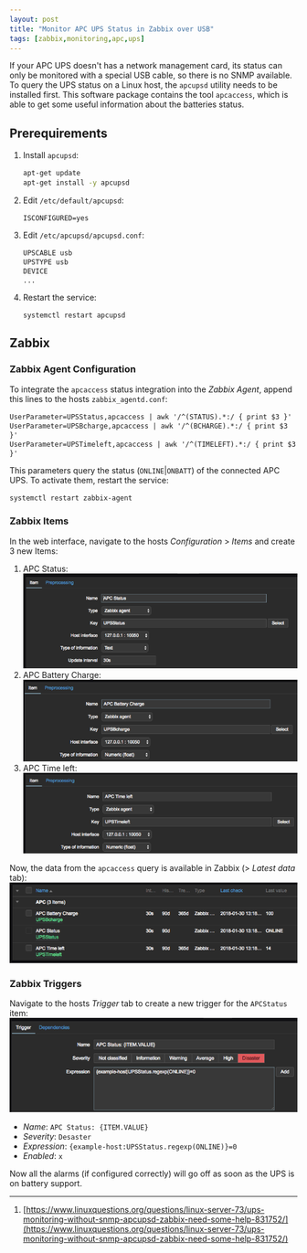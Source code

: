 ```yaml
---
layout: post
title: "Monitor APC UPS Status in Zabbix over USB"
tags: [zabbix,monitoring,apc,ups]
---
```


If your APC UPS doesn't has a network management card, its status can only be monitored with a special USB cable, so there is no SNMP available.
To query the UPS status on a Linux host, the `apcupsd` utility needs to be installed first. This software package contains the tool `apcaccess`, which is able to get some useful information about the batteries status.

## Prerequirements
1. Install `apcupsd`:
   ```bash
   apt-get update
   apt-get install -y apcupsd
   ```
2. Edit `/etc/default/apcupsd`:
   ```
   ISCONFIGURED=yes
   ```
3. Edit `/etc/apcupsd/apcupsd.conf`:
   ```
   UPSCABLE usb
   UPSTYPE usb
   DEVICE
   ...
   ```
4. Restart the service:
   ```
   systemctl restart apcupsd
   ```

## Zabbix
### Zabbix Agent Configuration
To integrate the `apcaccess` status integration into the *Zabbix Agent*, append this lines to the hosts `zabbix_agentd.conf`:
```
UserParameter=UPSStatus,apcaccess | awk '/^(STATUS).*:/ { print $3 }'
UserParameter=UPSBcharge,apcaccess | awk '/^(BCHARGE).*:/ { print $3 }'
UserParameter=UPSTimeleft,apcaccess | awk '/^(TIMELEFT).*:/ { print $3 }'
```

This parameters query the status (`ONLINE`|`ONBATT`) of the connected APC UPS. To activate them, restart the service:
```bash
systemctl restart zabbix-agent
```

### Zabbix Items
In the web interface, navigate to the hosts *Configuration* > *Items* and create 3 new Items:
1. APC Status:
   ![apc-status.png](/files/zabbix-apc-ups-usb/apc-status.png)
2. APC Battery Charge:
   ![apc-battery-charge.png](/files/zabbix-apc-ups-usb/apc-battery-charge.png)
3. APC Time left:
   ![apc-time-left.png](/files/zabbix-apc-ups-usb/apc-time-left.png)

Now, the data from the `apcaccess` query is available in Zabbix (> *Latest data* tab):
![apc-data.png](/files/zabbix-apc-ups-usb/apc-data.png)

### Zabbix Triggers
Navigate to the hosts *Trigger* tab to create a new trigger for the `APCStatus` item:
![apc-trigger.png](/files/zabbix-apc-ups-usb/apc-trigger.png)
- *Name*: `APC Status: {ITEM.VALUE}`
- *Severity*: `Desaster`
- *Expression*: `{example-host:UPSStatus.regexp(ONLINE)}=0`
- *Enabled*: `x`

Now all the alarms (if configured correctly) will go off as soon as the UPS is on battery support.

---
1. [https://www.linuxquestions.org/questions/linux-server-73/ups-monitoring-without-snmp-apcupsd-zabbix-need-some-help-831752/](https://www.linuxquestions.org/questions/linux-server-73/ups-monitoring-without-snmp-apcupsd-zabbix-need-some-help-831752/)
